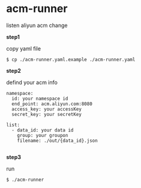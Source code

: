# acm-runner
listen aliyun acm change

**step1** 

copy yaml file

```
$ cp ./acm-runner.yaml.example ./acm-runner.yaml
```

**step2** 

defind your acm info

```
namespace:
  id: your namespace id
  end_point: acm.aliyun.com:8080
  access_key: your accessKey
  secret_key: your secretKey

list:
  - data_id: your data id
    group: your groupon
    filename: ./out/{data_id}.json


```

**step3**

run

```
$ ./acm-runner
```

